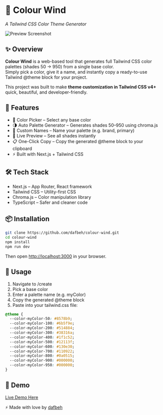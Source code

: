 # 🌈 Colour Wind  
*A Tailwind CSS Color Theme Generator*  

![Preview Screenshot](https://dafbeh.xyz/Projects/ColourWind/ColourWind-2.png)

## ✨ Overview  
**Colour Wind** is a web-based tool that generates full Tailwind CSS color palettes (shades 50 → 950) from a single base color.  
Simply pick a color, give it a name, and instantly copy a ready-to-use Tailwind @theme block for your project.  

This project was built to make **theme customization in Tailwind CSS v4+** quick, beautiful, and developer-friendly.  

## 🚀 Features  
- 🎨 Color Picker – Select any base color  
- 🌗 Auto Palette Generator – Generates shades 50–950 using chroma.js  
- 📝 Custom Names – Name your palette (e.g. brand, primary)  
- 👀 Live Preview – See all shades instantly  
- 📋 One-Click Copy – Copy the generated @theme block to your clipboard  
- ⚡ Built with Next.js + Tailwind CSS  

## 🛠 Tech Stack  
- Next.js – App Router, React framework  
- Tailwind CSS – Utility-first CSS  
- Chroma.js – Color manipulation library  
- TypeScript – Safer and cleaner code  

## 📦 Installation  

```bash
git clone https://github.com/dafbeh/colour-wind.git
cd colour-wind
npm install
npm run dev
```

Then open [http://localhost:3000](http://localhost:3000) in your browser.  

## 📖 Usage  

1. Navigate to /create  
2. Pick a base color  
3. Enter a palette name (e.g. myColor)  
4. Copy the generated @theme block  
5. Paste into your tailwind.css file:

```css
@theme {
  --color-myColor-50: #8578b9;
  --color-myColor-100: #6b5f9e;
  --color-myColor-200: #514884;
  --color-myColor-300: #38316a;
  --color-myColor-400: #1f1c52;
  --color-myColor-500: #12113f;
  --color-myColor-600: #130e30;
  --color-myColor-700: #110922;
  --color-myColor-800: #0a0515;
  --color-myColor-900: #000000;
  --color-myColor-950: #000000;
}
```

## 🌟 Demo  
[Live Demo Here](https://color-tailor.vercel.app/)  

⚡ Made with love by [dafbeh](https://github.com/dafbeh)
